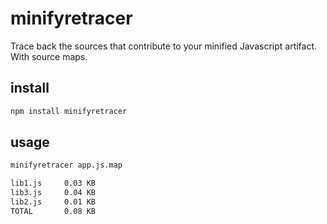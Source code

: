 # minifyretracer

Trace back the sources that contribute to your minified Javascript artifact. With source maps.

## install

```bash
npm install minifyretracer
```

## usage

```bash
minifyretracer app.js.map

lib1.js     0.03 KB
lib3.js     0.04 KB
lib2.js     0.01 KB
TOTAL       0.08 KB
```